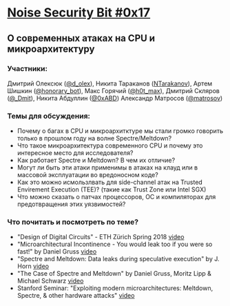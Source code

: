 [Noise Security Bit #0x17]()
=====
## О современных атаках на CPU и микроархитектуру


### Участники:
Дмитрий Олексюк ([@d_olex](http://twitter.com/d_olex)), 
Никита Тараканов ([NTarakanov](https://twitter.com/NTarakanov)), 
Артем Шишкин ([@honorary_bot](https://twitter.com/honorary_bot)), 
Макс Горячий ([@h0t_max](https://twitter.com/h0t_max)), 
Дмитрий Скляров ([@_Dmit](https://twitter.com/_Dmit)), 
Никита Абдуллин ([@0xABD](https://twitter.com/0xABD)) 
Александр Матросов ([@matrosov](http://twitter.com/matrosov))

### Темы для обсуждения:
- Почему о багах в CPU и микроархитктуре мы стали громко говорить только в прошлом году на волне Spectre/Meltdown?
- Что такое микроархитектура современного CPU и почему это интересное место для исследователя?
- Как работает Spectre и Meltdown? В чем их отличие?
- Могут ли быть эти атаки применимы в атаках на клауд или в массовой эксплуатации во вредоносном коде?
- Как это можно исмользлвать для side-channel атак на Trusted Envirement Execution (TEE)? (такие как Trust Zone или Intel SGX)
- Что можно сказать о патчах процессоров, ОС и компиляторах для предотвращения этих уязвимостей?  

### Что почитать и посмотреть по теме?
- "Design of Digital Circuits" - ETH Zürich Spring 2018 [video](https://www.youtube.com/playlist?list=PL5Q2soXY2Zi_QedyPWtRmFUJ2F8DdYP7l)
- "Microarchitectural Incontinence - You would leak too if you were so fast!" by Daniel Gruss [video](https://www.youtube.com/watch?v=cAWmNp3Ukqk)
- "Spectre and Meltdown: Data leaks during speculative execution" by J. Horn [video](https://www.youtube.com/watch?v=6O8LTwVfTVs)
- "The Case of Spectre and Meltdown" by Daniel Gruss, Moritz Lipp & Michael Schwarz [video](https://www.youtube.com/watch?v=_4O0zMW-Zu4)
- Stanford Seminar: "Exploiting modern microarchitectures: Meltdown, Spectre, & other hardware attacks" [video](https://www.youtube.com/watch?v=zuBw1HFJMsM)




